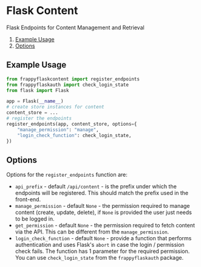 # Flask Content

Flask Endpoints for Content Management and Retrieval

1. [Example Usage](#example-usage)
2. [Options](#options)

## Example Usage

```python
from frappyflaskcontent import register_endpoints
from frappyflaskauth import check_login_state
from flask import Flask

app = Flask(__name__)
# create store instances for content
content_store = ...
# register the endpoints
register_endpoints(app, content_store, options={
    "manage_permission": "manage",
    "login_check_function": check_login_state,
})
```

## Options

Options for the `register_endpoints` function are:

- `api_prefix` - default `/api/content` - is the prefix under which the endpoints will be registered. This should
 match the prefix used in the front-end.
- `manage_permission` - default `None` - the permission required to manage content (create, update, delete), if `None`
 is provided the user just needs to be logged in.
- `get_permission` - default `None` - the permission required to fetch content via the API. This can be different from
 the `manage_permission`.
- `login_check_function` - default `None` - provide a function that performs authentication and uses Flask's `abort` in
 case the login / permission check fails. The function has 1 parameter for the required permission. You can use
 `check_login_state` from the `frappyflaskauth` package.
